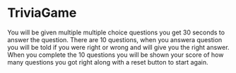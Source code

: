 # TriviaGame
You will be given multiple multiple choice questions you get 30 seconds to answer the question.
There are 10 questions, when you answera question you will be told if you were right or wrong and will give you the right answer.
When you complete the 10 questions you will be shown your score of how many questions you got right along with a reset button to start again. 
